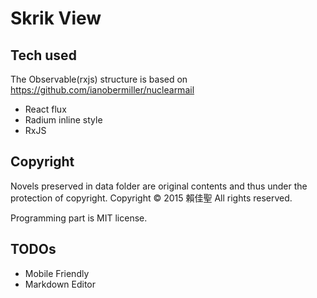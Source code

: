 # Skrik View

## Tech used
The Observable(rxjs) structure is based on https://github.com/ianobermiller/nuclearmail
- React flux
- Radium inline style
- RxJS

## Copyright
Novels preserved in data folder are original contents and thus under the protection of copyright.
Copyright © 2015 賴佳聖 All rights reserved.

Programming part is MIT license.

## TODOs
- Mobile Friendly
- Markdown Editor
